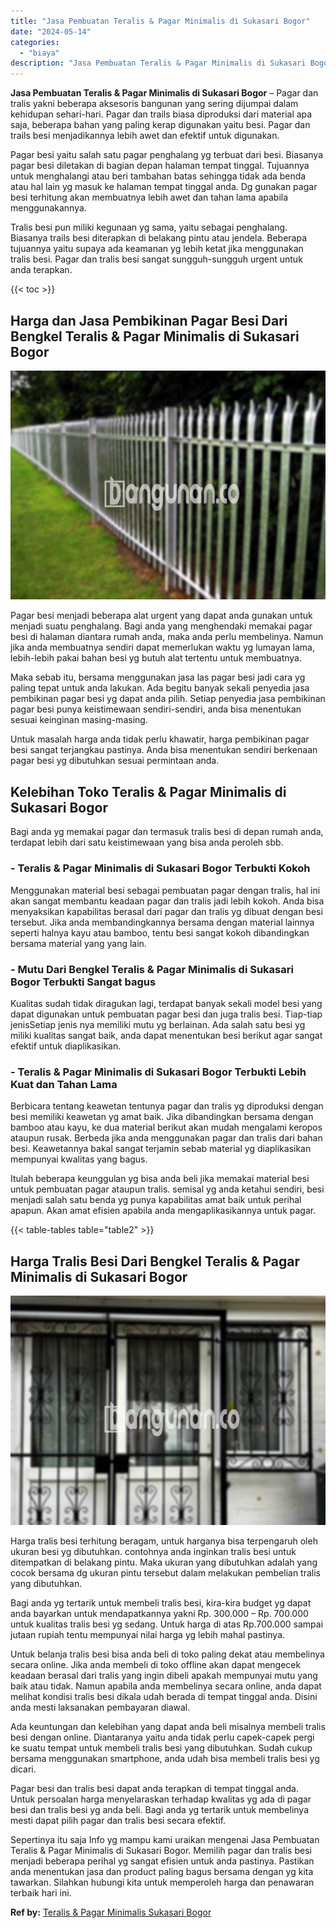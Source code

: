```yaml
---
title: "Jasa Pembuatan Teralis & Pagar Minimalis di Sukasari Bogor"
date: "2024-05-14"
categories: 
  - "biaya"
description: "Jasa Pembuatan Teralis & Pagar Minimalis di Sukasari Bogor. Sepertinya itu saja Info yg mampu kami uraikan mengenai Jasa Pembuatan Teralis & Pagar Minimalis..."
---
```


**Jasa Pembuatan Teralis & Pagar Minimalis di Sukasari Bogor** – Pagar dan tralis yakni beberapa aksesoris bangunan yang sering dijumpai dalam kehidupan sehari-hari. Pagar dan trails biasa diproduksi dari material apa saja, beberapa bahan yang paling kerap digunakan yaitu besi. Pagar dan trails besi menjadikannya lebih awet dan efektif untuk digunakan.

Pagar besi yaitu salah satu pagar penghalang yg terbuat dari besi. Biasanya pagar besi diletakan di bagian depan halaman tempat tinggal. Tujuannya untuk menghalangi atau beri tambahan batas sehingga tidak ada benda atau hal lain yg masuk ke halaman tempat tinggal anda. Dg gunakan pagar besi terhitung akan membuatnya lebih awet dan tahan lama apabila menggunakannya.

Tralis besi pun miliki kegunaan yg sama, yaitu sebagai penghalang. Biasanya trails besi diterapkan di belakang pintu atau jendela. Beberapa tujuannya yaitu supaya ada keamanan yg lebih ketat jika menggunakan tralis besi. Pagar dan tralis besi sangat sungguh-sungguh urgent untuk anda terapkan.

{{< toc >}}

## Harga dan Jasa Pembikinan Pagar Besi Dari Bengkel Teralis & Pagar Minimalis di Sukasari Bogor

![Jasa Pembuatan Teralis & Pagar Minimalis di Sukasari Bogor](/images/pagar-minimalis-murah-34.png)

Pagar besi menjadi beberapa alat urgent yang dapat anda gunakan untuk menjadi suatu penghalang. Bagi anda yang menghendaki memakai pagar besi di halaman diantara rumah anda, maka anda perlu membelinya. Namun jika anda membuatnya sendiri dapat memerlukan waktu yg lumayan lama, lebih-lebih pakai bahan besi yg butuh alat tertentu untuk membuatnya.

Maka sebab itu, bersama menggunakan jasa las pagar besi jadi cara yg paling tepat untuk anda lakukan. Ada begitu banyak sekali penyedia jasa pembikinan pagar besi yg dapat anda pilih. Setiap penyedia jasa pembikinan pagar besi punya keistimewaan sendiri-sendiri, anda bisa menentukan sesuai keinginan masing-masing.

Untuk masalah harga anda tidak perlu khawatir, harga pembikinan pagar besi sangat terjangkau pastinya. Anda bisa menentukan sendiri berkenaan pagar besi yg dibutuhkan sesuai permintaan anda.

## Kelebihan Toko Teralis & Pagar Minimalis di Sukasari Bogor

Bagi anda yg memakai pagar dan termasuk tralis besi di depan rumah anda, terdapat lebih dari satu keistimewaan yang bisa anda peroleh sbb.

### \- Teralis & Pagar Minimalis di Sukasari Bogor Terbukti Kokoh

Menggunakan material besi sebagai pembuatan pagar dengan tralis, hal ini akan sangat membantu keadaan pagar dan tralis jadi lebih kokoh. Anda bisa menyaksikan kapabilitas berasal dari pagar dan tralis yg dibuat dengan besi tersebut. Jika anda membandingkannya bersama dengan material lainnya seperti halnya kayu atau bamboo, tentu besi sangat kokoh dibandingkan bersama material yang yang lain.

### \- Mutu Dari Bengkel Teralis & Pagar Minimalis di Sukasari Bogor Terbukti Sangat bagus

Kualitas sudah tidak diragukan lagi, terdapat banyak sekali model besi yang dapat digunakan untuk pembuatan pagar besi dan juga tralis besi. Tiap-tiap jenisSetiap jenis nya memiliki mutu yg berlainan. Ada salah satu besi yg miliki kualitas sangat baik, anda dapat menentukan besi berikut agar sangat efektif untuk diaplikasikan.

### \- Teralis & Pagar Minimalis di Sukasari Bogor Terbukti Lebih Kuat dan Tahan Lama

Berbicara tentang keawetan tentunya pagar dan tralis yg diproduksi dengan besi memiliki keawetan yg amat baik. Jika dibandingkan bersama dengan bamboo atau kayu, ke dua material berikut akan mudah mengalami keropos ataupun rusak. Berbeda jika anda menggunakan pagar dan tralis dari bahan besi. Keawetannya bakal sangat terjamin sebab material yg diaplikasikan mempunyai kwalitas yang bagus.

Itulah beberapa keunggulan yg bisa anda beli jika memakai material besi untuk pembuatan pagar ataupun tralis. semisal yg anda ketahui sendiri, besi menjadi salah satu benda yg punya kapabilitas amat baik untuk perihal apapun. Akan amat efisien apabila anda mengaplikasikannya untuk pagar.

{{< table-tables table="table2" >}}

## Harga Tralis Besi Dari Bengkel Teralis & Pagar Minimalis di Sukasari Bogor

![Jasa Pembuatan Teralis & Pagar Minimalis di Sukasari Bogor](/images/teralis-minimalis-murah-45.png)

Harga tralis besi terhitung beragam, untuk harganya bisa terpengaruh oleh ukuran besi yg dibutuhkan. contohnya anda inginkan tralis besi untuk ditempatkan di belakang pintu. Maka ukuran yang dibutuhkan adalah yang cocok bersama dg ukuran pintu tersebut dalam melakukan pembelian tralis yang dibutuhkan.

Bagi anda yg tertarik untuk membeli tralis besi, kira-kira budget yg dapat anda bayarkan untuk mendapatkannya yakni Rp. 300.000 – Rp. 700.000 untuk kualitas tralis besi yg sedang. Untuk harga di atas Rp.700.000 sampai jutaan rupiah tentu mempunyai nilai harga yg lebih mahal pastinya.

Untuk belanja tralis besi bisa anda beli di toko paling dekat atau membelinya secara online. Jika anda membeli di toko offline akan dapat mengecek keadaan berasal dari tralis yang ingin dibeli apakah mempunyai mutu yang baik atau tidak. Namun apabila anda membelinya secara online, anda dapat melihat kondisi tralis besi dikala udah berada di tempat tinggal anda. Disini anda mesti laksanakan pembayaran diawal.

Ada keuntungan dan kelebihan yang dapat anda beli misalnya membeli tralis besi dengan online. Diantaranya yaitu anda tidak perlu capek-capek pergi ke suatu tempat untuk membeli tralis besi yang dibutuhkan. Sudah cukup bersama menggunakan smartphone, anda udah bisa membeli tralis besi yg dicari.

Pagar besi dan tralis besi dapat anda terapkan di tempat tinggal anda. Untuk persoalan harga menyelaraskan terhadap kwalitas yg ada di pagar besi dan tralis besi yg anda beli. Bagi anda yg tertarik untuk membelinya mesti dapat pilih pagar dan tralis besi secara efektif.

Sepertinya itu saja Info yg mampu kami uraikan mengenai Jasa Pembuatan Teralis & Pagar Minimalis di Sukasari Bogor. Memilih pagar dan tralis besi menjadi beberapa perihal yg sangat efisien untuk anda pastinya. Pastikan anda menentukan jasa dan product paling bagus bersama dengan yg kita tawarkan. Silahkan hubungi kita untuk memperoleh harga dan penawaran terbaik hari ini.

**Ref by:** [Teralis & Pagar Minimalis Sukasari Bogor](https://id.wikipedia.org/wiki/Teralis)
